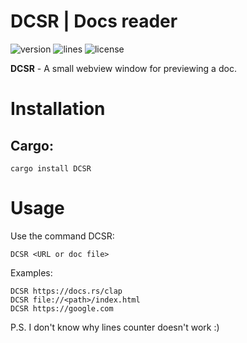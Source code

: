 # DCSR | Docs reader

![version](https://img.shields.io/crates/v/DCSR)
![lines](https://img.shields.io/tokei/lines/github/Vova-max-png/DCSR?color=green)
![license](https://img.shields.io/github/license/Vova-max-png/DCSR?color=blue)

**DCSR** - A small webview window for previewing a doc.

# Installation

## Cargo:
```
cargo install DCSR
```

# Usage

Use the command DCSR:
```
DCSR <URL or doc file>
```

Examples:
```
DCSR https://docs.rs/clap
DCSR file://<path>/index.html
DCSR https://google.com
```

P.S. I don't know why lines counter doesn't work :)